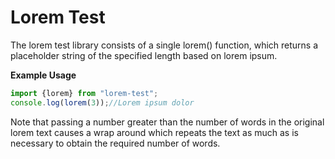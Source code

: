 # Lorem Test
The lorem test library consists of a single lorem() function, which returns a placeholder string of the specified length based on lorem ipsum.

**Example Usage**
```js
import {lorem} from "lorem-test";
console.log(lorem(3));//Lorem ipsum dolor
```
Note that passing a number greater than the number of words in the original lorem text causes a wrap around which repeats the text as much as is necessary to obtain the required number of words.
